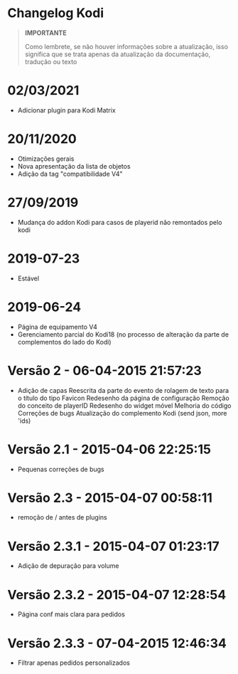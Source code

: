 # Changelog Kodi

>**IMPORTANTE**
>
>Como lembrete, se não houver informações sobre a atualização, isso significa que se trata apenas da atualização da documentação, tradução ou texto

# 02/03/2021

- Adicionar plugin para Kodi Matrix

# 20/11/2020

- Otimizações gerais
- Nova apresentação da lista de objetos
- Adição da tag "compatibilidade V4"

# 27/09/2019

- Mudança do addon Kodi para casos de playerid não remontados pelo kodi 

# 2019-07-23

- Estável

# 2019-06-24

- Página de equipamento V4
- Gerenciamento parcial do Kodi18 (no processo de alteração da parte de complementos do lado do Kodi)

# Versão 2 - 06-04-2015 21:57:23

- Adição de capas Reescrita da parte do evento de rolagem de texto para o título do tipo Favicon Redesenho da página de configuração Remoção do conceito de playerID Redesenho do widget móvel Melhoria do código Correções de bugs Atualização do complemento Kodi (send json, more 'ids)

# Versão 2.1 - 2015-04-06 22:25:15

- Pequenas correções de bugs

# Versão 2.3 - 2015-04-07 00:58:11

- remoção de / antes de plugins

# Versão 2.3.1 - 2015-04-07 01:23:17

- Adição de depuração para volume

# Versão 2.3.2 - 2015-04-07 12:28:54

- Página conf mais clara para pedidos

# Versão 2.3.3 - 07-04-2015 12:46:34

- Filtrar apenas pedidos personalizados

